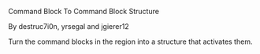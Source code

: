 Command Block To Command Block Structure

By destruc7i0n, yrsegal and jgierer12

Turn the command blocks in the region into a structure that activates them.
